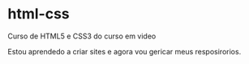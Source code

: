 # html-css
 Curso de HTML5 e CSS3 do curso em video

 Estou aprendedo a criar sites e agora vou gericar meus resposirorios.
 
